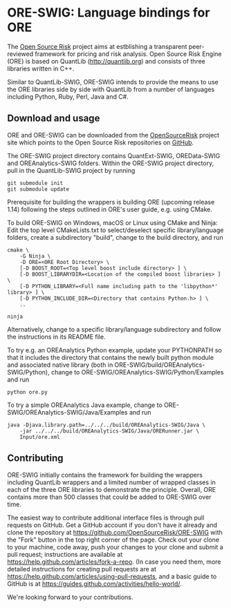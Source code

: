 
ORE-SWIG: Language bindings for ORE
===================================

The [Open Source Risk](http://opensourcerisk.org) project aims at
estblishing a transparent peer-reviewed framework for pricing and risk
analysis. Open Source Risk Engine (ORE) is based on QuantLib
(<http://quantlib.org>) and consists of three libraries written in
C++.

Similar to QuantLib-SWIG, ORE-SWIG intends to provide the means
to use the ORE libraries side by side with QuantLib from a
number of languages including Python, Ruby, Perl, Java and C#. 

Download and usage
------------------

ORE and ORE-SWIG can be downloaded from the
[OpenSourceRisk](http://opensourcerisk.org) project site which points
to the Open Source Risk repositories on [GitHub](http://github.com/OpenSourceRisk).

The ORE-SWIG project directory contains QuantExt-SWIG, OREData-SWIG and
OREAnalytics-SWIG folders. Within the ORE-SWIG project directory, pull
in the QuantLib-SWIG project by running

	git submodule init
	git submodule update

Prerequisite for building the wrappers is building ORE (upcoming
release 1.14) following the steps outlined in ORE's user guide, e.g. using CMake.

To build ORE-SWIG on Windows, macOS or Linux using CMake and
Ninja: Edit the top level CMakeLists.txt to select/deselect
specific library/language folders, create a subdirectory "build",
change to the build directory, and run

	cmake \
		-G Ninja \
		-D ORE=<ORE Root Directory> \
		[-D BOOST_ROOT=<Top level boost include directory> ] \
		[-D BOOST_LIBRARYDIR=<Location of the compiled boost libraries> ] \ 
		[-D PYTHON_LIBRARY=<Full name including path to the 'libpython*' library> ]	\
		[-D PYTHON_INCLUDE_DIR=<Directory that contains Python.h> ] \
		..

	ninja

Alternatively, change to a specific library/language subdirectory and follow
the instructions in its README file.

To try e.g. an OREAnalytics Python example, update your PYTHONPATH so
that it includes the directory that contains the newly built python module and
associated native library (both in
ORE-SWIG/build/OREAnalytics-SWIG/Python), change to
ORE-SWIG/OREAnalytics-SWIG/Python/Examples and run

	python ore.py

To try a simple OREAnalytics Java example, change to
ORE-SWIG/OREAnalytics-SWIG/Java/Examples and run 

	java -Djava.library.path=../../../build/OREAnalytics-SWIG/Java \
		-jar ../../../build/OREAnalytics-SWIG/Java/ORERunner.jar \
		Input/ore.xml

Contributing
------------

ORE-SWIG initially contains the framework for building the wrappers
including QuantLib wrappers and a limited number of wrapped classes in
each of the three ORE libraries to demonstrate the principle. Overall, ORE
contains more than 500 classes that could be added to ORE-SWIG over
time.

The easiest way to contribute additional interface files is through
pull requests on GitHub.  Get a GitHub account if you don't have it
already and clone the repository at
<https://github.com/OpenSourceRisk/ORE-SWIG> with the "Fork" button
in the top right corner of the page. Check out your clone to your
machine, code away, push your changes to your clone and submit a pull
request; instructions are available at
<https://help.github.com/articles/fork-a-repo>.  (In case you need
them, more detailed instructions for creating pull requests are at
<https://help.github.com/articles/using-pull-requests>, and a basic
guide to GitHub is at
<https://guides.github.com/activities/hello-world/>.

We're looking forward to your contributions.
